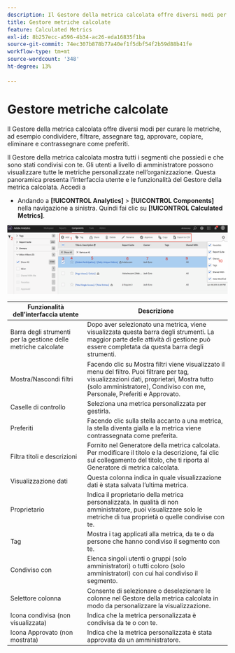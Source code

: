 ```yaml
---
description: Il Gestore della metrica calcolata offre diversi modi per curare le metriche, ad esempio condividere, filtrare, assegnare tag, approvare, copiare, eliminare e contrassegnare come preferiti.
title: Gestore metriche calcolate
feature: Calculated Metrics
exl-id: 8b257ecc-a596-4b34-ac26-eda16835f1ba
source-git-commit: 74ec307b878b77a40ef1f5dbf54f2b59d88b41fe
workflow-type: tm+mt
source-wordcount: '348'
ht-degree: 13%

---
```


# Gestore metriche calcolate

Il Gestore della metrica calcolata offre diversi modi per curare le metriche, ad esempio condividere, filtrare, assegnare tag, approvare, copiare, eliminare e contrassegnare come preferiti.

Il Gestore della metrica calcolata mostra tutti i segmenti che possiedi e che sono stati condivisi con te. Gli utenti a livello di amministratore possono visualizzare tutte le metriche personalizzate nell’organizzazione. Questa panoramica presenta l’interfaccia utente e le funzionalità del Gestore della metrica calcolata. Accedi a

* Andando a **[!UICONTROL Analytics]** > **[!UICONTROL Components]** nella navigazione a sinistra. Quindi fai clic su **[!UICONTROL Calculated Metrics]**.

![](assets/calcmet_mgr_ui.png)

| Funzionalità dell’interfaccia utente | Descrizione |
| --- | --- |
| Barra degli strumenti per la gestione delle metriche calcolate | Dopo aver selezionato una metrica, viene visualizzata questa barra degli strumenti. La maggior parte delle attività di gestione può essere completata da questa barra degli strumenti. |
| Mostra/Nascondi filtri | Facendo clic su Mostra filtri viene visualizzato il menu del filtro. Puoi filtrare per tag, visualizzazioni dati, proprietari, Mostra tutto (solo amministratore), Condiviso con me, Personale, Preferiti e Approvato. |
| Caselle di controllo | Seleziona una metrica personalizzata per gestirla. |
| Preferiti | Facendo clic sulla stella accanto a una metrica, la stella diventa gialla e la metrica viene contrassegnata come preferita. |
| Filtra titoli e descrizioni | Fornito nel Generatore della metrica calcolata. Per modificare il titolo e la descrizione, fai clic sul collegamento del titolo, che ti riporta al Generatore di metrica calcolata. |
| Visualizzazione dati | Questa colonna indica in quale visualizzazione dati è stata salvata l’ultima metrica. |
| Proprietario | Indica il proprietario della metrica personalizzata. In qualità di non amministratore, puoi visualizzare solo le metriche di tua proprietà o quelle condivise con te. |
| Tag | Mostra i tag applicati alla metrica, da te o da persone che hanno condiviso il segmento con te. |
| Condiviso con | Elenca singoli utenti o gruppi (solo amministratori) o tutti coloro (solo amministratori) con cui hai condiviso il segmento. |
| Selettore colonna | Consente di selezionare o deselezionare le colonne nel Gestore della metrica calcolata in modo da personalizzare la visualizzazione. |
| Icona condivisa (non visualizzata) | Indica che la metrica personalizzata è condivisa da te o con te. |
| Icona Approvato (non mostrata) | Indica che la metrica personalizzata è stata approvata da un amministratore. |
